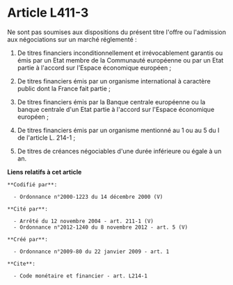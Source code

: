 # Article L411-3

Ne sont pas soumises aux dispositions du présent titre l'offre ou l'admission aux négociations sur un marché réglementé : 

1. De titres financiers inconditionnellement et irrévocablement garantis ou émis par un Etat membre de la Communauté
européenne ou par un Etat partie à l'accord sur l'Espace économique européen ; 

2. De titres financiers émis par un organisme international à caractère public dont la France fait partie ; 

3. De titres financiers émis par la Banque centrale européenne ou la banque centrale d'un Etat partie à l'accord sur l'Espace
économique européen ; 

4. De titres financiers émis par un organisme mentionné au 1 ou au 5 du I de l'article L. 214-1 ; 

5. De titres de créances négociables d'une durée inférieure ou égale à un an.

**Liens relatifs à cet article**

	**Codifié par**:

	  - Ordonnance n°2000-1223 du 14 décembre 2000 (V)

	**Cité par**:

	  - Arrêté du 12 novembre 2004 - art. 211-1 (V)
	  - Ordonnance n°2012-1240 du 8 novembre 2012 - art. 5 (V)

	**Créé par**:

	  - Ordonnance n°2009-80 du 22 janvier 2009 - art. 1

	**Cite**:

	  - Code monétaire et financier - art. L214-1
